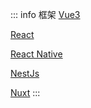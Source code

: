 ::: info 框架 <Badge type="danger" text="beta" />
[Vue3](/vue3/get-component-instance-in-setup)

[React](/react/avoid-mutation)

[React Native](/react-native/styleSheet)

[NestJs](/nest/nest-basic)

[Nuxt](/nuxt/nuxt-config)
:::
